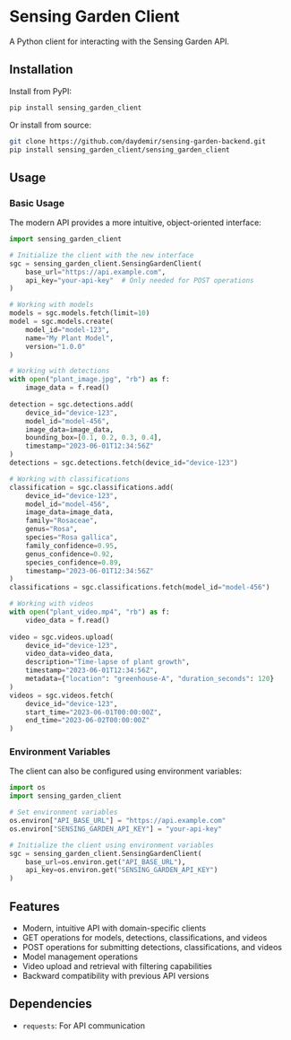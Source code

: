 # Sensing Garden Client

A Python client for interacting with the Sensing Garden API.

## Installation

Install from PyPI:

```bash
pip install sensing_garden_client
```

Or install from source:

```bash
git clone https://github.com/daydemir/sensing-garden-backend.git
pip install sensing_garden_client/sensing_garden_client
```

## Usage

### Basic Usage

The modern API provides a more intuitive, object-oriented interface:

```python
import sensing_garden_client

# Initialize the client with the new interface
sgc = sensing_garden_client.SensingGardenClient(
    base_url="https://api.example.com", 
    api_key="your-api-key"  # Only needed for POST operations
)

# Working with models
models = sgc.models.fetch(limit=10)
model = sgc.models.create(
    model_id="model-123",
    name="My Plant Model",
    version="1.0.0"
)

# Working with detections
with open("plant_image.jpg", "rb") as f:
    image_data = f.read()
    
detection = sgc.detections.add(
    device_id="device-123",
    model_id="model-456",
    image_data=image_data,
    bounding_box=[0.1, 0.2, 0.3, 0.4],
    timestamp="2023-06-01T12:34:56Z"
)
detections = sgc.detections.fetch(device_id="device-123")

# Working with classifications
classification = sgc.classifications.add(
    device_id="device-123",
    model_id="model-456",
    image_data=image_data,
    family="Rosaceae",
    genus="Rosa",
    species="Rosa gallica",
    family_confidence=0.95,
    genus_confidence=0.92,
    species_confidence=0.89,
    timestamp="2023-06-01T12:34:56Z"
)
classifications = sgc.classifications.fetch(model_id="model-456")

# Working with videos
with open("plant_video.mp4", "rb") as f:
    video_data = f.read()
    
video = sgc.videos.upload(
    device_id="device-123",
    video_data=video_data,
    description="Time-lapse of plant growth",
    timestamp="2023-06-01T12:34:56Z",
    metadata={"location": "greenhouse-A", "duration_seconds": 120}
)
videos = sgc.videos.fetch(
    device_id="device-123",
    start_time="2023-06-01T00:00:00Z",
    end_time="2023-06-02T00:00:00Z"
)
```

### Environment Variables

The client can also be configured using environment variables:

```python
import os
import sensing_garden_client

# Set environment variables
os.environ["API_BASE_URL"] = "https://api.example.com"
os.environ["SENSING_GARDEN_API_KEY"] = "your-api-key"

# Initialize the client using environment variables
sgc = sensing_garden_client.SensingGardenClient(
    base_url=os.environ.get("API_BASE_URL"),
    api_key=os.environ.get("SENSING_GARDEN_API_KEY")
)
```

## Features

- Modern, intuitive API with domain-specific clients
- GET operations for models, detections, classifications, and videos
- POST operations for submitting detections, classifications, and videos
- Model management operations
- Video upload and retrieval with filtering capabilities
- Backward compatibility with previous API versions

## Dependencies

- `requests`: For API communication
